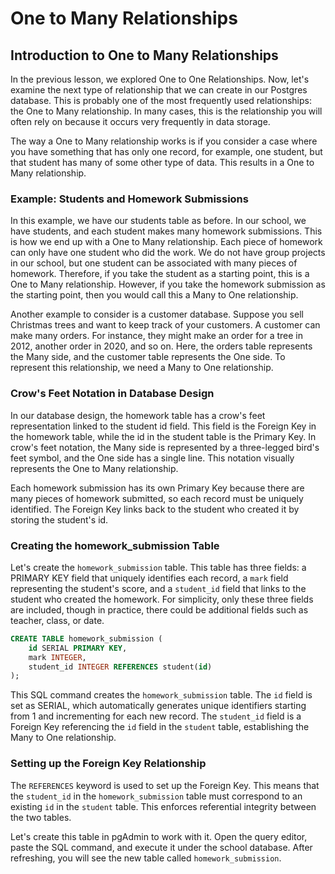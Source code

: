 # One to Many Relationships

## Introduction to One to Many Relationships

In the previous lesson, we explored One to One Relationships. Now, let's examine the next type of relationship that we can create in our Postgres database. This is probably one of the most frequently used relationships: the One to Many relationship. In many cases, this is the relationship you will often rely on because it occurs very frequently in data storage.

The way a One to Many relationship works is if you consider a case where you have something that has only one record, for example, one student, but that student has many of some other type of data. This results in a One to Many relationship.

### Example: Students and Homework Submissions

In this example, we have our students table as before. In our school, we have students, and each student makes many homework submissions. This is how we end up with a One to Many relationship. Each piece of homework can only have one student who did the work. We do not have group projects in our school, but one student can be associated with many pieces of homework. Therefore, if you take the student as a starting point, this is a One to Many relationship. However, if you take the homework submission as the starting point, then you would call this a Many to One relationship.

Another example to consider is a customer database. Suppose you sell Christmas trees and want to keep track of your customers. A customer can make many orders. For instance, they might make an order for a tree in 2012, another order in 2020, and so on. Here, the orders table represents the Many side, and the customer table represents the One side. To represent this relationship, we need a Many to One relationship.

### Crow's Feet Notation in Database Design

In our database design, the homework table has a crow's feet representation linked to the student id field. This field is the Foreign Key in the homework table, while the id in the student table is the Primary Key. In crow's feet notation, the Many side is represented by a three-legged bird's feet symbol, and the One side has a single line. This notation visually represents the One to Many relationship.

Each homework submission has its own Primary Key because there are many pieces of homework submitted, so each record must be uniquely identified. The Foreign Key links back to the student who created it by storing the student's id.

### Creating the homework_submission Table

Let's create the `homework_submission` table. This table has three fields: a PRIMARY KEY field that uniquely identifies each record, a `mark` field representing the student's score, and a `student_id` field that links to the student who created the homework. For simplicity, only these three fields are included, though in practice, there could be additional fields such as teacher, class, or date.

```sql
CREATE TABLE homework_submission (
    id SERIAL PRIMARY KEY,
    mark INTEGER,
    student_id INTEGER REFERENCES student(id)
);
```

This SQL command creates the `homework_submission` table. The `id` field is set as SERIAL, which automatically generates unique identifiers starting from 1 and incrementing for each new record. The `student_id` field is a Foreign Key referencing the `id` field in the `student` table, establishing the Many to One relationship.

### Setting up the Foreign Key Relationship

The `REFERENCES` keyword is used to set up the Foreign Key. This means that the `student_id` in the `homework_submission` table must correspond to an existing `id` in the `student` table. This enforces referential integrity between the two tables.

Let's create this table in pgAdmin to work with it. Open the query editor, paste the SQL command, and execute it under the school database. After refreshing, you will see the new table called `homework_submission`.
